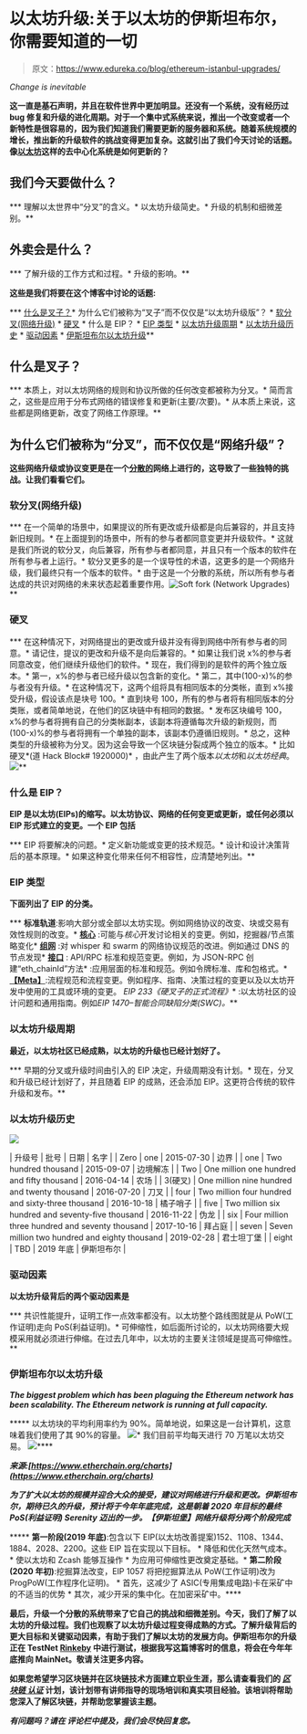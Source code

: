 # 以太坊升级:关于以太坊的伊斯坦布尔，你需要知道的一切

> 原文：<https://www.edureka.co/blog/ethereum-istanbul-upgrades/>

*Change is inevitable*

**这一直是基石声明，并且在软件世界中更加明显。还没有一个系统，没有经历过 bug 修复和升级的进化周期。对于一个集中式系统来说，推出一个改变或者一个新特性是很容易的，因为我们知道我们需要更新的服务器和系统。随着系统规模的增长，推出新的升级软件的挑战变得更加复杂。这就引出了我们今天讨论的话题。像[以太坊](https://www.edureka.co/blog/ethereum-tutorial-with-smart-contracts/)这样的去中心化系统是如何更新的？**

## **我们今天要做什么？**

***   理解以太世界中“分叉”的含义。*   以太坊升级简史。*   升级的机制和细微差别。**

## ****外卖会是什么？****

***   了解升级的工作方式和过程。*   升级的影响。**

**这些是我们将要在这个博客中讨论的话题:**

***   [什么是叉子？](#what-is-a-fork)*   为什么它们被称为“叉子”而不仅仅是“以太坊升级版”？
    *   [软分叉(网络升级)](#soft-fork)
    *   [硬叉](#hard-fork)
    *   什么是 EIP？
    *   [EIP 类型](#EIP-types)
    *   [以太坊升级周期](#ethereum-upgrades-cycle)
    *   [以太坊升级历史](#upgrade-history)
    *   [驱动因素](#driving-factors)
    *   [伊斯坦布尔以太坊升级](#ethereum-istanbul-upgrade)**

## ****什么是叉子？****

***   本质上，对以太坊网络的规则和协议所做的任何改变都被称为分叉。*   简而言之，这些是应用于分布式网络的错误修复和更新(主要/次要)。*   从本质上来说，这些都是网络更新，改变了网络工作原理。**

## **为什么它们被称为“分叉”，而不仅仅是“网络升级”？**

**这些网络升级或协议变更是在一个[分散的](https://www.edureka.co/blog/blockchain-security/)网络上进行的，这导致了一些独特的挑战。让我们看看它们。**

### ****软分叉(网络升级)****

***   在一个简单的场景中，如果提议的所有更改或升级都是向后兼容的，并且支持新旧规则。*   在上面提到的场景中，所有的参与者都同意变更并升级软件。*   这就是我们所说的软分叉，向后兼容，所有参与者都同意，并且只有一个版本的软件在所有参与者上运行。*   软分叉更多的是一个误导性的术语，这更多的是一个网络升级，我们最终只有一个版本的软件。*   由于这是一个分散的系统，所以所有参与者达成的共识对网络的未来状态起着重要作用。![Soft fork (Network Upgrades)](img/e3f731223dc75620862280a711b1442c.png)**

### ****硬叉****

***   在这种情况下，对网络提出的更改或升级并没有得到网络中所有参与者的同意。*   请记住，提议的更改和升级不是向后兼容的。*   如果让我们说 x%的参与者同意改变，他们继续升级他们的软件。*   现在，我们得到的是软件的两个独立版本。*   第一，x%的参与者已经升级以包含新的变化。*   第二，其中(100-x)%的参与者没有升级。*   在这种情况下，这两个组将具有相同版本的分类帐，直到 x%接受升级，假设该点是块号 100。*   直到块号 100，所有的参与者将有相同版本的分类账，或者简单地说，在他们的区块链中有相同的数据。*   发布区块编号 100，x%的参与者将拥有自己的分类帐副本，该副本将遵循每次升级的新规则，而(100-x)%的参与者将拥有一个单独的副本，该副本仍遵循旧规则。*   总之，这种类型的升级被称为分叉。因为这会导致一个区块链分裂成两个独立的版本。*   比如硬叉*(道 Hack Block# 1920000)* ，由此产生了两个版本*以太坊*和*以太坊经典*。![](img/a89fb7ed3e033e2915155ed1af2c370d.png)**

### **什么是 EIP？**

**EIP 是以太坊(EIPs)的缩写。以太坊协议、网络的任何变更或更新，或任何必须以 EIP 形式建立的变更。一个 EIP 包括**

***   EIP 将要解决的问题。*   定义新功能或变更的技术规范。*   设计和设计决策背后的基本原理。*   如果这种变化带来任何不相容性，应清楚地列出。**

### ****EIP 类型****

**下面列出了 EIP 的分类。**

***   **标准轨道**:影响大部分或全部以太坊实现。例如网络协议的改变、块或交易有效性规则的改变。*   **[核心](https://eips.ethereum.org/core)** :可能与*核心*开发讨论相关的变更。例如，挖掘器/节点策略变化*   **[组网](https://eips.ethereum.org/networking)** :对 whisper 和 swarm 的网络协议规范的改进。例如通过 DNS 的节点发现*   **[接口](https://eips.ethereum.org/interface)** : API/RPC 标准和规范变更。例如，为 JSON-RPC 创建“eth_chainId”方法*   :应用层面的标准和规范。例如令牌标准、库和包格式。*   **[【Meta】](https://eips.ethereum.org/meta)**:流程规范和流程变更。例如程序、指南、决策过程的变更以及以太坊开发中使用的工具或环境的变更。 *EIP 233《硬叉子的正式流程》**   :以太坊社区的设计问题和通用指南。例如*EIP 1470–智能合同缺陷分类(SWC)。***

### ****以太坊升级周期****

**最近，以太坊社区已经成熟，以太坊的升级也已经计划好了。**

***   早期的分叉或升级时间由引入的 EIP 决定，升级周期没有计划。*   现在，分叉和升级已经计划好了，并且随着 EIP 的成熟，还会添加 EIP。这更符合传统的软件升级和发布。**

### ****以太坊升级历史****

**![](img/2a18d5bad8a7dfcfb485ec5ef7d9be5f.png)**

| 升级号 | 批号 | 日期 | 名字 |
| Zero | one | 2015-07-30 | 边界 |
| one | Two hundred thousand | 2015-09-07 | 边境解冻 |
| Two | One million one hundred and fifty thousand | 2016-04-14 | 农场 |
| 3(硬叉) | One million nine hundred and twenty thousand | 2016-07-20 | 刀叉 |
| four | Two million four hundred and sixty-three thousand | 2016-10-18 | 橘子哨子 |
| five | Two million six hundred and seventy-five thousand | 2016-11-22 | 伪龙 |
| six | Four million three hundred and seventy thousand | 2017-10-16 | 拜占庭 |
| seven | Seven million two hundred and eighty thousand | 2019-02-28 | 君士坦丁堡 |
| eight | TBD | 2019 年底 | 伊斯坦布尔 |

### ****驱动因素****

**以太坊升级背后的两个驱动因素是**

***   共识性能提升，证明工作一点效率都没有。以太坊整个路线图就是从 PoW(工作证明)走向 PoS(利益证明)。*   可伸缩性，如后面所讨论的，以太坊网络要大规模采用就必须进行伸缩。在过去几年中，以太坊的主要关注领域是提高可伸缩性。**

### ****伊斯坦布尔以太坊升级****

***The biggest problem which has been plaguing the Ethereum network has been scalability. The Ethereum network is running at full capacity.***

*****   以太坊块的平均利用率约为 90%。简单地说，如果这是一台计算机，这意味着我们使用了其 90%的容量。 ![](img/3209d9775db1322b749fe3d3bf7a0a8c.png)*   我们目前平均每天进行 70 万笔以太坊交易。 ![](img/5505ea6380de46e2a59cbefa18157faf.png)****

*****来源:[https://www.etherchain.org/charts](https://www.etherchain.org/charts)*****

****为了扩大以太坊的规模并迎合大众的接受，建议对网络进行升级和更改。伊斯坦布尔，期待已久的升级，预计将于今年年底完成，这是朝着 2020 年目标的最终 *PoS(利益证明)* Serenity 迈出的一步。*【伊斯坦堡】*网络升级将分两个阶段完成****

*****   **第一阶段(2019 年底)**:包含以下 EIP(以太坊改善提案)152、1108、1344、1884、2028、2200。这些 EIP 旨在实现以下目标。
    *   降低和优化天然气成本。
    *   使以太坊和 Zcash 能够互操作
    *   为应用可伸缩性更改奠定基础。*   **第二阶段(2020 年初)**:挖掘算法改变，EIP 1057 将把挖掘算法从 PoW(工作证明)改为 ProgPoW(工作程序化证明)。
    *   首先，这减少了 ASIC(专用集成电路)卡在采矿中的不适当的优势
    *   其次，减少开采的集中化。在加密采矿中。****

****最后，升级一个分散的系统带来了它自己的挑战和细微差别。今天，我们了解了以太坊的升级过程。我们也观察了以太坊升级过程变得成熟的方式。了解升级背后的更大目标和关键驱动因素，有助于我们了解以太坊的发展方向。伊斯坦布尔的升级正在 TestNet [Rinkeby](https://www.rinkeby.io/#explorer) 中进行测试，根据我写这篇博客时的信息，将会在今年年底推向 MainNet。敬请关注更多内容。****

****如果您希望学习区块链并在区块链技术方面建立职业生涯，那么请查看我们的 *[**区块链** **认证**](https://www.edureka.co/blockchain-training)* 计划，该计划带有讲师指导的现场培训和真实项目经验。该培训将帮助您深入了解区块链，并帮助您掌握该主题。****

*****有问题吗？请在* *评论栏中提及，我们会尽快回复您。*****